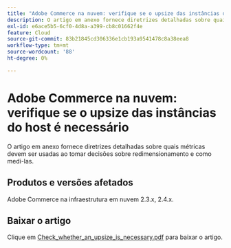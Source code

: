 ```yaml
---
title: "Adobe Commerce na nuvem: verifique se o upsize das instâncias do host é necessário"
description: O artigo em anexo fornece diretrizes detalhadas sobre quais métricas devem ser usadas ao tomar decisões sobre redimensionamento e como medi-las.
exl-id: e6ace5b5-6cf0-4d8a-a399-cb8c01662f4e
feature: Cloud
source-git-commit: 83b21845cd306336e1cb193a9541478c8a38eea8
workflow-type: tm+mt
source-wordcount: '88'
ht-degree: 0%

---
```


# Adobe Commerce na nuvem: verifique se o upsize das instâncias do host é necessário

O artigo em anexo fornece diretrizes detalhadas sobre quais métricas devem ser usadas ao tomar decisões sobre redimensionamento e como medi-las.

## Produtos e versões afetados

Adobe Commerce na infraestrutura em nuvem 2.3.x, 2.4.x.

## Baixar o artigo

Clique em [Check_whether_an_upsize_is_necessary.pdf](assets/Check_whether_an_upsize_is_needed.pdf) para baixar o artigo.
